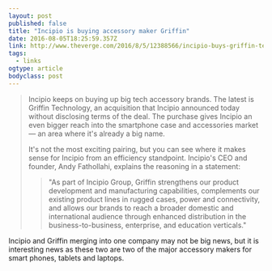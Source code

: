 ```yaml
---
layout: post 
published: false 
title: "Incipio is buying accessory maker Griffin" 
date: 2016-08-05T18:25:59.357Z 
link: http://www.theverge.com/2016/8/5/12388566/incipio-buys-griffin-technology 
tags:
  - links
ogtype: article 
bodyclass: post 
---
```


> Incipio keeps on buying up big tech accessory brands. The latest is Griffin Technology, an acquisition that Incipio announced today without disclosing terms of the deal. The purchase gives Incipio an even bigger reach into the smartphone case and accessories market — an area where it's already a big name.
> 
> It's not the most exciting pairing, but you can see where it makes sense for Incipio from an efficiency standpoint. Incipio's CEO and founder, Andy Fathollahi, explains the reasoning in a statement: 
> 
> > "As part of Incipio Group, Griffin strengthens our product development and manufacturing capabilities, complements our existing product lines in rugged cases, power and connectivity, and allows our brands to reach a broader domestic and international audience through enhanced distribution in the business-to-business, enterprise, and education verticals."

Incipio and Griffin merging into one company may not be big news, but it is interesting news as these two are two of the major accessory makers for smart phones, tablets and laptops.